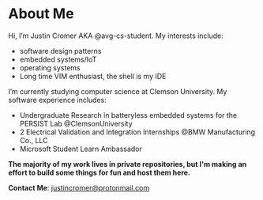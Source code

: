# About Me

Hi, 
I’m Justin Cromer AKA @avg-cs-student. My interests include:
- software design patterns
- embedded systems/IoT
- operating systems
- Long time VIM enthusiast, the shell is my IDE

I’m currently studying computer science at Clemson University. My software experience includes:
- Undergraduate Research in batteryless embedded systems for the PERSIST Lab @ClemsonUniversity
- 2 Electrical Validation and Integration Internships @BMW Manufacturing Co., LLC
- Microsoft Student Learn Ambassador


__The majority of my work lives in private repositories, but I'm making an effort to build some things
for fun and host them here.__


__Contact Me__: justincromer@protonmail.com
